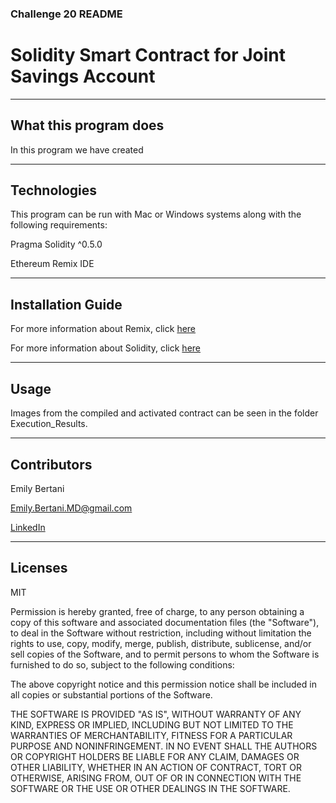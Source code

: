 ### Challenge 20 README

# Solidity Smart Contract for Joint Savings Account

---

## What this program does

In this program we have created 

---

## Technologies

This program can be run with Mac or Windows systems along with the following requirements:

Pragma Solidity ^0.5.0

Ethereum Remix IDE


---


## Installation Guide


For more information about Remix, click [here](https://remix.ethereum.org/)

For more information about Solidity, click [here](https://docs.soliditylang.org/en/v0.8.13/)


---


## Usage

Images from the compiled and activated contract can be seen in the folder Execution_Results.


---


## Contributors

Emily Bertani

Emily.Bertani.MD@gmail.com

[LinkedIn](https://www.linkedin.com/feed/)

---

## Licenses

MIT

Permission is hereby granted, free of charge, to any person obtaining a copy of this software and associated documentation files (the "Software"), to deal in the Software without restriction, including without limitation the rights to use, copy, modify, merge, publish, distribute, sublicense, and/or sell copies of the Software, and to permit persons to whom the Software is furnished to do so, subject to the following conditions:

The above copyright notice and this permission notice shall be included in all copies or substantial portions of the Software.

THE SOFTWARE IS PROVIDED "AS IS", WITHOUT WARRANTY OF ANY KIND, EXPRESS OR IMPLIED, INCLUDING BUT NOT LIMITED TO THE WARRANTIES OF MERCHANTABILITY, FITNESS FOR A PARTICULAR PURPOSE AND NONINFRINGEMENT. IN NO EVENT SHALL THE AUTHORS OR COPYRIGHT HOLDERS BE LIABLE FOR ANY CLAIM, DAMAGES OR OTHER LIABILITY, WHETHER IN AN ACTION OF CONTRACT, TORT OR OTHERWISE, ARISING FROM, OUT OF OR IN CONNECTION WITH THE SOFTWARE OR THE USE OR OTHER DEALINGS IN THE SOFTWARE.

